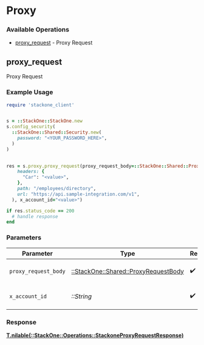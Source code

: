 # Proxy


### Available Operations

* [proxy_request](#proxy_request) - Proxy Request

## proxy_request

Proxy Request

### Example Usage

```ruby
require 'stackone_client'


s = ::StackOne::StackOne.new
s.config_security(
  ::StackOne::Shared::Security.new(
    password: "<YOUR_PASSWORD_HERE>",
  )
)

    
res = s.proxy.proxy_request(proxy_request_body=::StackOne::Shared::ProxyRequestBody.new(
    headers: {
      "Car": "<value>",
    },
    path: "/employees/directory",
    url: "https://api.sample-integration.com/v1",
  ), x_account_id="<value>")

if res.status_code == 200
  # handle response
end

```

### Parameters

| Parameter                                                                       | Type                                                                            | Required                                                                        | Description                                                                     |
| ------------------------------------------------------------------------------- | ------------------------------------------------------------------------------- | ------------------------------------------------------------------------------- | ------------------------------------------------------------------------------- |
| `proxy_request_body`                                                            | [::StackOne::Shared::ProxyRequestBody](../../models/shared/proxyrequestbody.md) | :heavy_check_mark:                                                              | The request body                                                                |
| `x_account_id`                                                                  | *::String*                                                                      | :heavy_check_mark:                                                              | The account identifier                                                          |


### Response

**[T.nilable(::StackOne::Operations::StackoneProxyRequestResponse)](../../models/operations/stackoneproxyrequestresponse.md)**


